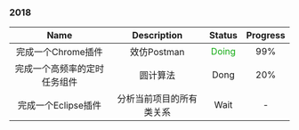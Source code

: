 

### 2018

Name|Description|Status|Progress
:-:|:-:|:-:|:-:
完成一个Chrome插件|效仿Postman|<span style="color:#11aa11">Doing</span>|99%
完成一个高频率的定时任务组件|圆计算法|Dong|20%
完成一个Eclipse插件|分析当前项目的所有类关系|Wait|-


